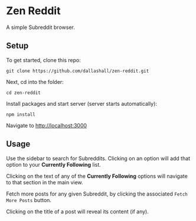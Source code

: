 # Zen Reddit
A simple Subreddit browser.

## Setup

To get started, clone this repo:

```
git clone https://github.com/dallashall/zen-reddit.git
```

Next, cd into the folder:

```
cd zen-reddit
```

Install packages and start server (server starts automatically):

```
npm install
```

Navigate to [http://localhost:3000](http://localhost:3000)

## Usage

Use the sidebar to search for Subreddits. Clicking on an option will add that option to your **Currently Following** list.

Clicking on the text of any of the **Currently Following** options will navigate to that section in the main view.

Fetch more posts for any given Subreddit, by clicking the associated `Fetch More Posts` button.

Clicking on the title of a post will reveal its content (if any).
